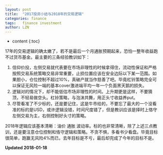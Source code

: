 ```yaml
---
layout: post
title:  "2017投资小结与2018年的交易逻辑"
categories: finance
tags:   finance investment
author: LZN
---
```


* content
{:toc}

17年的交易逻辑的确太嫩了，若不是最后一个月通胀预期起来，恐怕一整年收益跑不过货币基金。最主要的三条经验教训如下：

1. 信仰价投，左侧交易就代表要在市场非理性的时候拿得住，流动性保证和严格按照交易系统策略交易非常重要，止损位置应该在安全边际以下某一范围。如果胆小，仓位控制不超过10%，真破产就当作慈善了吧。毕竟杠铃策略完全可以保证无风险一端的基本cover激进端平均一年一个负面黑天鹅的损失。
2. 逻辑对的情况下，却不能低估市场非理性的时间。上升期更是这样，不要猜顶，不轻易做空头。杠铃策略，与泡沫共舞，用正头寸收益养put。
3. 尽管看准了不少标的，还是要记住，这是牛市给的，不要忘了最大的一个没看准的标的是USD，或许逻辑没错，时间尺度错了，但是教训应该是择时上恪守左侧交易为主，右侧控制好头寸的策略。

2018年逻辑应该基本清晰：油价 通胀 波动率。标的也非常清晰，除了上述三点教训，还是要注意仓位控制和恪守逻辑和策略。不贪不惧，多看书少看盘。毕竟目标很简单，跑赢无风险4%而已，去年目标是不亏，最后却完成了今年的目标不是。


**Updated 2018-01-18**
